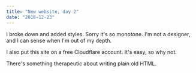 ```yaml
---
title: "New website, day 2"
date: "2018-12-23"
---
```


I broke down and added styles. Sorry it's so monotone. I'm not a designer, and I can sense when I'm out of my depth.

I also put this site on a free Cloudflare account. It's easy, so why not.

There's something therapeutic about writing plain old HTML.